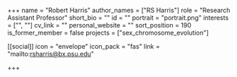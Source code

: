 +++
name = "Robert Harris"
author_names = ["RS Harris"]
role = "Research Assistant Professor"
short_bio = ""
id = ""
portrait = "portrait.png"
interests = ["", ""]
cv_link = ""
personal_website = ""
sort_position = 190
is_former_member = false
projects = ["sex_chromosome_evolution"]

[[social]]
    icon = "envelope"
    icon_pack = "fas"
    link = "mailto:rsharris@bx.psu.edu"

+++


